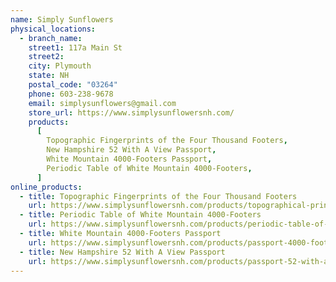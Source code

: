 ```yaml
---
name: Simply Sunflowers
physical_locations:
  - branch_name:
    street1: 117a Main St
    street2:
    city: Plymouth
    state: NH
    postal_code: "03264"
    phone: 603-238-9678
    email: simplysunflowers@gmail.com
    store_url: https://www.simplysunflowersnh.com/
    products:
      [
        Topographic Fingerprints of the Four Thousand Footers,
        New Hampshire 52 With A View Passport,
        White Mountain 4000-Footers Passport,
        Periodic Table of White Mountain 4000-Footers,
      ]
online_products:
  - title: Topographic Fingerprints of the Four Thousand Footers
    url: https://www.simplysunflowersnh.com/products/topographical-print
  - title: Periodic Table of White Mountain 4000-Footers
    url: https://www.simplysunflowersnh.com/products/periodic-table-of-the-white-mountains
  - title: White Mountain 4000-Footers Passport
    url: https://www.simplysunflowersnh.com/products/passport-4000-footers
  - title: New Hampshire 52 With A View Passport
    url: https://www.simplysunflowersnh.com/products/passport-52-with-a-view
---
```

